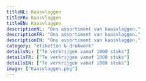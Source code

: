 ```yaml
---
titleNL: Kaasvlaggen
titleFR: Kaasvlaggen
titleEN: Kaasvlaggen
descriptionNL: "Ons assortiment van kaasvlaggen."
descriptionFR: "Ons assortiment van kaasvlaggen."
descriptionEN: "Ons assortiment van kaasvlaggen."
category: "etiketten & drukwerk"
detailsNL: ["Te verkrijgen vanaf 1000 stuks"]
detailsFR: ["Te verkrijgen vanaf 1000 stuks"]
detailsEN: ["Te verkrijgen vanaf 1000 stuks"]
image: ["Kaasvlaggen.png"]
---
```

